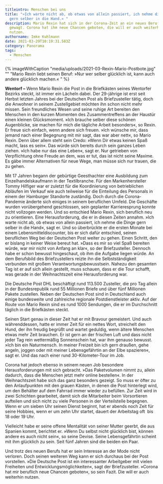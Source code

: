 ```yaml
---
titleintro: Menschen bei uns
title: "»Ich warte nicht ab, ob etwas von allein passiert, ich nehme die Dinge
  gern selber in die Hand.« "
description: Mario Rexin hat sich in der Corona-Zeit an ein neues Berufsfeld
  gewagt. Corona hat ihm neue Chancen geboten, die will er auch weiterhin
  nutzen.
authorname: Imke Kuhlmann
date: 2021-03-29T10:19:31.583Z
category: Panorama
tags:
  - Menschen
---
```

{% imageWithCaption "media/uploads/2021-03-Rexin-Mario-Postbote.jpg" "" "Mario Rexin liebt seinen Beruf: »Nur wer selber glücklich ist, kann auch andere glücklich machen.«   " %}



**Wentorf –** Wenn Mario Rexin die Post in die Briefkästen seines Wentorfer Bezirks steckt, ist immer ein Lächeln dabei. Der 29-jährige ist erst seit Herbst letzten Jahres bei der Deutschen Post als Briefzusteller tätig, doch die Anwohner in seinem Zustellgebiet möchten ihn schon nicht mehr missen. Sein freundliches Wesen und seine ruhige Art bereiten den Menschen in den kurzen Momenten des Zusammentreffens an der Haustür einen kleinen Glücksmoment. »Ich brauche selber diese schönen Augenblicke, sie machen für mich die tägliche Arbeit besonders«, so Rexin. Er freue sich einfach, wenn andere sich freuen. »Ich wünsche mir, dass jemand nach einer Begegnung mit mir sagt, das war aber nett«, so Mario Rexin. Denn über allem steht sein Credo: »Wenn Dir etwas keinen Spaß macht, lass es sein«. Das würde sich bereits durch sein ganzes Leben ziehen. »Ich habe nur das eine Leben«, sagt er. Nur getrieben von Verpflichtung ohne Freude an dem, was er tut, das ist nicht seine Maxime. Es gäbe immer Alternativen für neue Wege, man müsse sich nur trauen, die zu gehen. 

Mit 17 Jahren begann der gebürtige Geesthachter eine Ausbildung zum Einzelhandelskaufmann in der Textilbranche. Für den Markenhersteller Tommy Hilfiger war er zuletzt für die Koordinierung von betrieblichen Abläufen im Verkauf wie auch teilweise für die Einteilung des Personals in einem der Hamburger Standorte zuständig. Doch durch die Corona-Pandemie änderte sich einiges in seinem beruflichen Umfeld. Die Geschäfte wurden vorübergehend geschlossen, sein geplanter Karrieresprung konnte nicht vollzogen werden. Und so entschied Mario Rexin, sich beruflich neu zu orientieren. Eine Herausforderung, die er in diesen Zeiten annahm. »Ich warte nicht ab, ob etwas von allein passiert, ich nehme die Dinge gern selber in die Hand«, sagt er. Und so überbrückte er die ersten Monate bei einem Lebensmitteldiscounter, bis er sich dafür entschied, seinen beruflichen Weg bei der Deutschen Post weiter zu gehen. Einen Schritt, den er bislang in keiner Weise bereut hat. »Dass es mir so viel Spaß bereiten würde, war mir nicht von Anfang an klar«, so der Briefzusteller. Dennoch habe er schon bewusst hingeschaut, ob ihm die Aufgabe liegen würde. An dem Berufsbild des Briefzustellers reizte ihn die Selbstständigkeit verbunden mit großem Verantwortungsbewusstsein. Nahezu den gesamten Tag ist er auf sich allein gestellt, muss schauen, dass er die Tour schafft, was gerade in der Weihnachtszeit eine Herausforderung war.

Die Deutsche Post DHL beschäftigt rund 113.500 Zusteller, die pro Tag allein in der Bundesrepublik rund 55 Millionen Briefe und über fünf Millionen Pakete zustellen. Neben der Deutschen Post sind in Deutschland auch einige bundesweite und zahlreiche regionale Postdienstleister aktiv. Auf der Route von Mario Rexin sind es rund 1000 Sendungen, die er im Durchschnitt täglich in die Briefkästen steckt.

Seinen Start genau in dieser Zeit hat er mit Bravour gemeistert. Und auch währenddessen, hatte er immer Zeit für ein nettes Wort, streichelt den Hund, der ihn freudig begrüßt und wartet geduldig, wenn ältere Menschen etwas mehr Zeit brauchen. Er ist gern an der frischen Luft und dass nicht jeder Tag rein wettermäßig Sonnenschein hat, war ihm genauso bewusst. »Ich bin ein Naturmensch. In meiner Freizeit bin ich gern draußen, gehe angeln, joggen oder mit meiner Lebensgefährtin an der Elbe spazieren«, sagt er. Und das nach einer rund 30-Kilometer-Tour im Job. 

Corona hat jedoch ebenso in seinem neuen Job besondere Herausforderungen mit sich gebracht. »Das Paketvolumen nimmt zu, allein dadurch, dass die Menschen jetzt mehr online bestellen«. In der Weihnachtszeit habe sich das ganz besonders gezeigt. So muss er öfter zu den Anlaufpunkten mit den grauen Kästen, in denen die Post hinterlegt wird, um den Behälter auf dem Fahrrad immer wieder zu befüllen. Zur Zeit wird in zwei Schichten gearbeitet, damit sich die Mitarbeiter beim Vorsortieren aufteilen und sich nicht zu viele Personen in der Verteilstelle begegnen. Wenn er um sieben Uhr seinen Dienst beginnt, hat er abends noch Zeit für seine Hobbies, wenn er um zehn Uhr startet, dauert der Arbeitstag oft  bis 18 oder 19 Uhr. 

Vielleicht habe er seine offene Mentalität von seiner Mutter geerbt, die aus Spanien kommt, berichtet er. »Wenn Du selbst nicht glücklich bist, können andere es auch nicht sein«, so seine Devise. Seine Lebensgefährtin scheint mit ihm glücklich zu sein. Seit fünf Jahren sind die beiden ein Paar. 

Und trotz des neuen Berufs hat er sein Interesse an der Mode nicht verloren. Doch seinen weiteren Weg kann er sich durchaus bei der Post vorstellen. »Die Deutsche Post ist ein interessanter Arbeitgeber mit vielen Freiheiten und Entwicklungsmöglichkeiten«, sagt der Briefzusteller. »Corona hat mir beruflich neue Chancen geboten«, so sein Fazit. Die will er auch weiterhin nutzen.